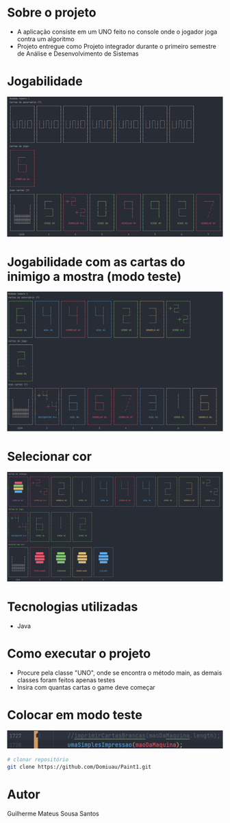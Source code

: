 # Sobre o projeto

- A aplicação consiste em um UNO feito no console onde o jogador joga contra um algoritmo
- Projeto entregue como Projeto integrador durante o primeiro semestre de Análise e Desenvolvimento de Sistemas

# Jogabilidade

![Jogabilidade](https://github.com/Domiuau/UNOconsole/blob/master/Assets/unogit1.png) 

# Jogabilidade com as cartas do inimigo a mostra (modo teste)

![Jogabilidade](https://github.com/Domiuau/UNOconsole/blob/master/Assets/unogit2.png)

# Selecionar cor

![Jogabilidade](https://github.com/Domiuau/UNOconsole/blob/master/Assets/unogit3.png)


# Tecnologias utilizadas

- Java

# Como executar o projeto

- Procure pela classe "UNO", onde se encontra o método main, as demais classes foram feitos apenas testes
- Insira com quantas cartas o game deve começar
  
# Colocar em modo teste

![Jogabilidade](https://github.com/Domiuau/UNOconsole/blob/master/Assets/unogit5.png)





```bash
# clonar repositório
git clone https://github.com/Domiuau/Paint1.git
```

# Autor

Guilherme Mateus Sousa Santos
